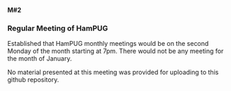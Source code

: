#### M#2

### Regular Meeting of HamPUG

Established that HamPUG monthly meetings would be on the second Monday of the month starting at 7pm. 
There would not be any meeting for the month of January.

No material presented at this meeting was provided for uploading to this github repository.
